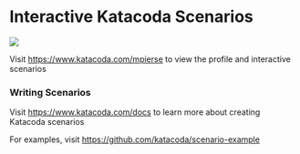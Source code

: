 # Interactive Katacoda Scenarios

[![](http://shields.katacoda.com/katacoda/mpierse/count.svg)](https://www.katacoda.com/mpierse "Get your profile on Katacoda.com")

Visit https://www.katacoda.com/mpierse to view the profile and interactive scenarios

### Writing Scenarios
Visit https://www.katacoda.com/docs to learn more about creating Katacoda scenarios

For examples, visit https://github.com/katacoda/scenario-example
